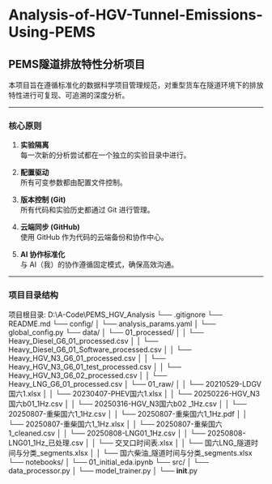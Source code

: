 # Analysis-of-HGV-Tunnel-Emissions-Using-PEMS  
## PEMS隧道排放特性分析项目

本项目旨在遵循标准化的数据科学项目管理规范，对重型货车在隧道环境下的排放特性进行可复现、可追溯的深度分析。

---

### 核心原则
1. **实验隔离**  
   每一次新的分析尝试都在一个独立的实验目录中进行。

2. **配置驱动**  
   所有可变参数都由配置文件控制。

3. **版本控制 (Git)**  
   所有代码和实验历史都通过 Git 进行管理。

4. **云端同步 (GitHub)**  
   使用 GitHub 作为代码的云端备份和协作中心。

5. **AI 协作标准化**  
   与 AI（我）的协作遵循固定模式，确保高效沟通。

---

### 项目目录结构
项目根目录: D:\A-Code\PEMS_HGV_Analysis
└── .gitignore
└── README.md
└── config/
│   └── analysis_params.yaml
│   └── global_config.py
└── data/
│   └── 01_processed/
│   │   └── Heavy_Diesel_G6_01_processed.csv
│   │   └── Heavy_Diesel_G6_01_Software_processed.csv
│   │   └── Heavy_HGV_N3_G6_01_processed.csv
│   │   └── Heavy_HGV_N3_G6_01_test_processed.csv
│   │   └── Heavy_HGV_N3_G6_02_processed.csv
│   │   └── Heavy_LNG_G6_01_processed.csv
│   └── 01_raw/
│   │   └── 20210529-LDGV国六1.xlsx
│   │   └── 20230407-PHEV国六1.xlsx
│   │   └── 20250226-HGV_N3国六b01_1Hz.csv
│   │   └── 20250316-HGV_N3国六b02 _1Hz.csv
│   │   └── 20250807-重柴国六1_1Hz.csv
│   │   └── 20250807-重柴国六1_1Hz.pdf
│   │   └── 20250807-重柴国六1_1Hz.xlsx
│   │   └── 20250807-重柴国六1_cleaned.csv
│   │   └── 20250808-LNG01_1Hz.csv
│   │   └── 20250808-LNG01_1Hz_已处理.csv
│   │   └── 交叉口时间表.xlsx
│   │   └── 国六LNG_隧道时间与分类_segments.xlsx
│   │   └── 国六柴油_隧道时间与分类_segments.xlsx
└── notebooks/
│   └── 01_initial_eda.ipynb
└── src/
│   └── data_processor.py
│   └── model_trainer.py
│   └── __init__.py

